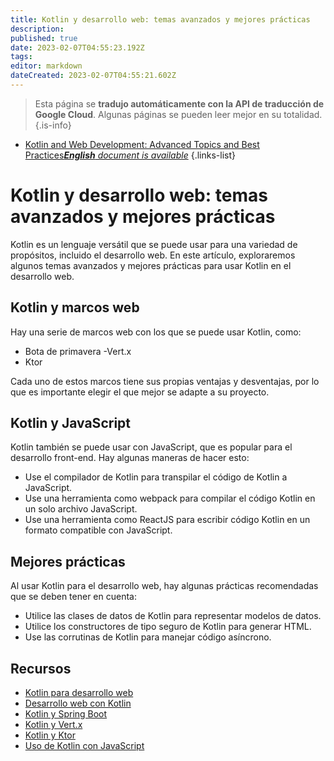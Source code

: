 ```yaml
---
title: Kotlin y desarrollo web: temas avanzados y mejores prácticas
description: 
published: true
date: 2023-02-07T04:55:23.192Z
tags: 
editor: markdown
dateCreated: 2023-02-07T04:55:21.602Z
---
```


> Esta página se **tradujo automáticamente con la API de traducción de Google Cloud**.
Algunas páginas se pueden leer mejor en su totalidad.{.is-info}



- [Kotlin and Web Development: Advanced Topics and Best Practices***English** document is available*](/en/Knowledge-base/Kotlin/kotlin-and-web-development-advanced-topics-and-best-practices)
{.links-list}


# Kotlin y desarrollo web: temas avanzados y mejores prácticas

Kotlin es un lenguaje versátil que se puede usar para una variedad de propósitos, incluido el desarrollo web. En este artículo, exploraremos algunos temas avanzados y mejores prácticas para usar Kotlin en el desarrollo web.

## Kotlin y marcos web

Hay una serie de marcos web con los que se puede usar Kotlin, como:

- Bota de primavera
-Vert.x
- Ktor

Cada uno de estos marcos tiene sus propias ventajas y desventajas, por lo que es importante elegir el que mejor se adapte a su proyecto.

## Kotlin y JavaScript

Kotlin también se puede usar con JavaScript, que es popular para el desarrollo front-end. Hay algunas maneras de hacer esto:

- Use el compilador de Kotlin para transpilar el código de Kotlin a JavaScript.
- Use una herramienta como webpack para compilar el código Kotlin en un solo archivo JavaScript.
- Use una herramienta como ReactJS para escribir código Kotlin en un formato compatible con JavaScript.

## Mejores prácticas

Al usar Kotlin para el desarrollo web, hay algunas prácticas recomendadas que se deben tener en cuenta:

- Utilice las clases de datos de Kotlin para representar modelos de datos.
- Utilice los constructores de tipo seguro de Kotlin para generar HTML.
- Use las corrutinas de Kotlin para manejar código asíncrono.

## Recursos

- [Kotlin para desarrollo web](https://kotlinlang.org/docs/tutorials/javascript/kotlin-to-javascript/kotlin-to-javascript.html)
- [Desarrollo web con Kotlin](https://kotlinlang.org/docs/reference/server-overview.html)
- [Kotlin y Spring Boot](https://spring.io/blog/2017/01/04/introducing-kotlin-support-in-spring-framework-5-0)
- [Kotlin y Vert.x](https://vertx.io/blog/my-first-vert-x-3-app-in-kotlin/)
- [Kotlin y Ktor](https://ktor.io/)
- [Uso de Kotlin con JavaScript](https://kotlinlang.org/docs/tutorials/javascript/getting-started-gradle/getting-started-with-gradle.html)